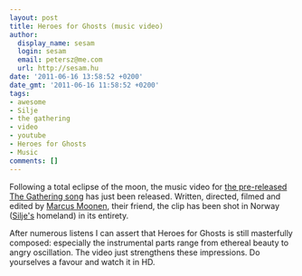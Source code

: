 ```yaml
---
layout: post
title: Heroes for Ghosts (music video)
author:
  display_name: sesam
  login: sesam
  email: petersz@me.com
  url: http://sesam.hu
date: '2011-06-16 13:58:52 +0200'
date_gmt: '2011-06-16 11:58:52 +0200'
tags:
- awesome
- Silje
- the gathering
- video
- youtube
- Heroes for Ghosts
- Music
comments: []
---
```


Following a total eclipse of the moon, the music video for [the pre-released The Gathering song](http://sesam.hu/2011/05/17/heroes-for-ghosts) has just been released. Written, directed, filmed and edited by [Marcus Moonen](http://www.youtube.com/user/marcusmoonen), their friend, the clip has been shot in Norway ([Silje's](http://sesam.hu/2010/02/01/team-silje) homeland) in its entirety.

After numerous listens I can assert that Heroes for Ghosts is still masterfully composed: especially the instrumental parts range from ethereal beauty to angry oscillation. The video just strengthens these impressions. Do yourselves a favour and watch it in HD.
